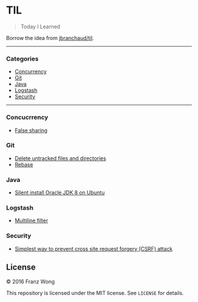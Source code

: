 # TIL

> Today I Learned

Borrow the idea from [jbranchaud/til](https://github.com/jbranchaud/til).

---

### Categories

* [Concurrency](#concurrency)
* [Git](#git)
* [Java](#java)
* [Logstash](#logstash)
* [Security](#security)

---

### Concucrrency

- [False sharing](concurrency/false-sharing.md)

### Git

- [Delete untracked files and directories](git/delete-untracked-files-directories.md)
- [Rebase](git/rebase.md)

### Java

- [Silent install Oracle JDK 8 on Ubuntu](java/silent-install-oracle-jdk8-ubuntu.md)

### Logstash

- [Multiline filter](logstash/multiline-filter.md)

### Security

- [Simplest way to prevent cross site request forgery (CSRF) attack](security/simplest-way-prevent-csrf.md)

## License

&copy; 2016 Franz Wong

This repository is licensed under the MIT license. See `LICENSE` for
details.